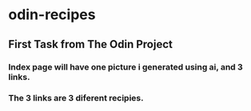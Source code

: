 # odin-recipes
## First Task from The Odin Project
### Index page will have one picture i generated using ai, and 3 links.
### The 3 links are 3 diferent recipies.